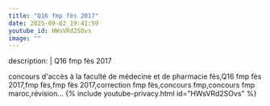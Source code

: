 ```yaml
---
title: "Q16 fmp fès 2017"
date: 2025-09-02 19:41:59 
youtube_id: HWsVRd2SOvs
image: ""
---
```

description: |
  Q16 fmp fès 2017
  
  
  concours d'accès à la faculté de médecine et de pharmacie fès,Q16 fmp fès 2017,fmp fès,fmp fès 2017,correction fmp fès,concours fmp,concours fmp maroc,révision...
{% include youtube-privacy.html id="HWsVRd2SOvs" %}
